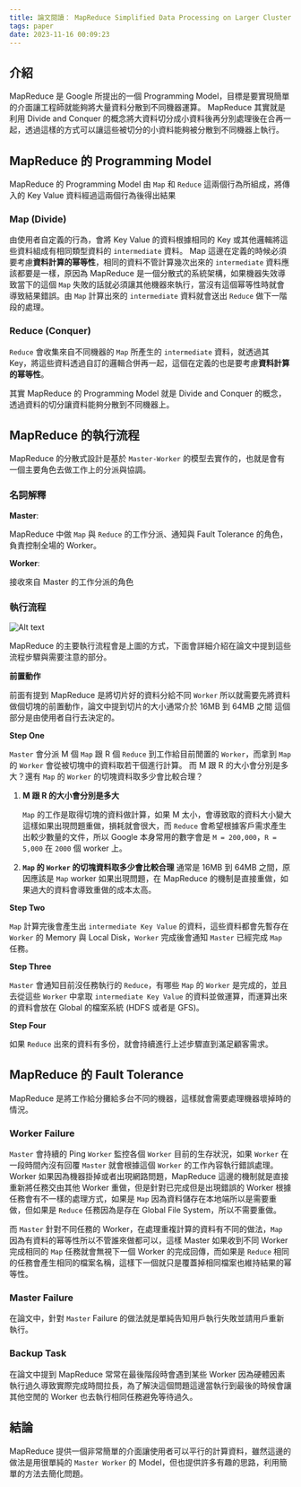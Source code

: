 ```yaml
---
title: 論文閱讀： MapReduce Simplified Data Processing on Larger Clusters
tags: paper
date: 2023-11-16 00:09:23
---
```




## 介紹

MapReduce 是 Google 所提出的一個 Programming Model，目標是要實現簡單的介面讓工程師就能夠將大量資料分散到不同機器運算。
MapReduce 其實就是利用 Divide and Conquer 的概念將大資料切分成小資料後再分別處理後在合再一起，透過這樣的方式可以讓這些被切分的小資料能夠被分散到不同機器上執行。

## MapReduce 的 Programming Model

MapReduce 的 Programming Model 由 `Map` 和 `Reduce` 這兩個行為所組成，將傳入的 Key Value 資料經過這兩個行為後得出結果

### Map (Divide)

由使用者自定義的行為，會將 Key Value 的資料根據相同的 Key 或其他邏輯將這些資料組成有相同類型資料的 `intermediate` 資料。
Map 這邊在定義的時候必須要考慮**資料計算的幂等性**，相同的資料不管計算幾次出來的 `intermediate` 資料應該都要是一樣，原因為 MapReduce 是一個分散式的系統架構，如果機器失效導致當下的這個 `Map` 失敗的話就必須讓其他機器來執行，當沒有這個幂等性時就會導致結果錯誤。由 `Map` 計算出來的 `intermediate` 資料就會送出 `Reduce` 做下一階段的處理。

### Reduce (Conquer)

`Reduce` 會收集來自不同機器的 `Map` 所產生的 `intermediate` 資料，就透過其 Key，將這些資料透過自訂的邏輯合併再一起，這個在定義的也是要考慮**資料計算的幂等性**。

其實 MapReduce 的 Programming Model 就是 Divide and Conquer 的概念，透過資料的切分讓資料能夠分散到不同機器上。


## MapReduce 的執行流程

MapReduce 的分散式設計是基於 `Master-Worker` 的模型去實作的，也就是會有一個主要角色去做工作上的分派與協調。

### 名詞解釋

**Master**:

MapReduce 中做 `Map` 與 `Reduce` 的工作分派、通知與 Fault Tolerance 的角色，負責控制全場的 Worker。


**Worker**:

接收來自 Master 的工作分派的角色


### 執行流程

![Alt text](flow.png)

MapReduce 的主要執行流程會是上圖的方式，下面會詳細介紹在論文中提到這些流程步驟與需要注意的部分。

**前置動作**

前面有提到 MapReduce 是將切片好的資料分給不同 `Worker` 所以就需要先將資料做個切塊的前置動作，論文中提到切片的大小通常介於 16MB 到 64MB 之間
這個部分是由使用者自行去決定的。

**Step One**

`Master` 會分派 M 個 `Map` 跟 R 個 `Reduce` 到工作給目前閒置的 `Worker`，而拿到 `Map` 的 `Worker` 會從被切塊中的資料取若干個進行計算。
而 M 跟 R 的大小會分別是多大？還有 `Map` 的 `Worker` 的切塊資料取多少會比較合理？

1. **M 跟 R 的大小會分別是多大**
   
    `Map` 的工作是取得切塊的資料做計算，如果 M 太小，會導致取的資料大小變大這樣如果出現問題重做，損耗就會很大，而 `Reduce` 會希望根據客戶需求產生出較少數量的文件，所以 Google 本身常用的數字會是 `M = 200,000`，`R = 5,000` 在 `2000` 個 worker 上。

2. **`Map` 的 `Worker` 的切塊資料取多少會比較合理**
    通常是 16MB 到 64MB 之間，原因應該是 `Map` worker 如果出現問題，在 MapReduce 的機制是直接重做，如果過大的資料會導致重做的成本太高。

**Step Two**

`Map` 計算完後會產生出 `intermediate Key Value` 的資料，這些資料都會先暫存在 `Worker` 的 Memory 與 Local Disk，`Worker` 完成後會通知 `Master` 已經完成 `Map` 任務。

**Step Three**

`Master` 會通知目前沒任務執行的 `Reduce`，有哪些 `Map` 的 `Worker` 是完成的，並且去從這些 `Worker` 中拿取 `intermediate Key Value` 的資料並做運算，而運算出來的資料會放在 Global 的檔案系統 (HDFS 或者是 GFS)。

**Step Four**

如果 `Reduce` 出來的資料有多份，就會持續進行上述步驟直到滿足顧客需求。

## MapReduce 的 Fault Tolerance

MapReduce 是將工作給分攤給多台不同的機器，這樣就會需要處理機器壞掉時的情況。

### Worker Failure

`Master` 會持續的 Ping `Worker` 監控各個 `Worker` 目前的生存狀況，如果 `Worker` 在一段時間內沒有回覆 `Master` 就會根據這個 `Worker` 的工作內容執行錯誤處理。
Worker 如果因為機器掛掉或者出現網路問題，MapReduce 這邊的機制就是直接重新將任務交由其他 Worker 重做，但是針對已完成但是出現錯誤的 Worker 根據任務會有不一樣的處理方式，如果是 `Map` 因為資料儲存在本地端所以是需要重做，但如果是 `Reduce` 任務因為是存在 Global File System，所以不需要重做。

而 `Master` 針對不同任務的 Worker，在處理重複計算的資料有不同的做法，`Map` 因為有資料的幂等性所以不管誰來做都可以，這樣 Master 如果收到不同 Worker 完成相同的 `Map` 任務就會無視下一個 Worker 的完成回傳，而如果是 `Reduce` 相同的任務會產生相同的檔案名稱，這樣下一個就只是覆蓋掉相同檔案也維持結果的幂等性。


### Master Failure

在論文中，針對 `Master` Failure 的做法就是單純告知用戶執行失敗並請用戶重新執行。

### Backup Task

在論文中提到 MapReduce 常常在最後階段時會遇到某些 Worker 因為硬體因素執行過久導致實際完成時間拉長，為了解決這個問題這邊當執行到最後的時候會讓其他空閒的 Worker 也去執行相同任務避免等待過久。

## 結論

MapReduce 提供一個非常簡單的介面讓使用者可以平行的計算資料，雖然這邊的做法是用很單純的 `Master Worker` 的 Model，但也提供許多有趣的思路，利用簡單的方法去簡化問題。
